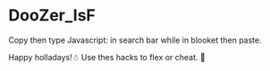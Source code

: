 # DooZer_IsF 
 Copy then type Javascript: in search bar while in blooket then paste.
 
 
 Happy holladays!☃ 
 Use thes hacks to flex or cheat. 💯

